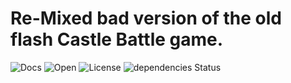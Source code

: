 # Re-Mixed bad version of the old flash Castle Battle game.
![Docs](https://img.shields.io/badge/docs-0%25-blue.svg) ![Open](https://camo.githubusercontent.com/2091d99fb3b1ea0dcacb2ce564d5a3fc099c9ee7/68747470733a2f2f6261646765732e66726170736f66742e636f6d2f6f732f76322f6f70656e2d736f757263652e7376673f763d313032) ![License](https://camo.githubusercontent.com/056ff18a3d91ea14efa8b8c95ba9bc59d7c9676b/68747470733a2f2f6261646765732e66726170736f66742e636f6d2f6f732f67706c2f67706c2e7376673f763d313032)
![dependencies Status](https://david-dm.org/boennemann/badges/status.svg)
